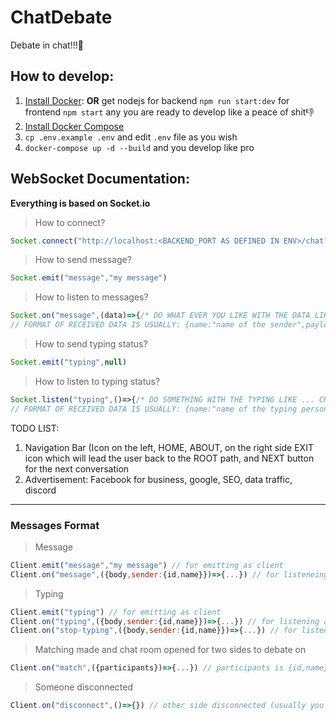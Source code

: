 # ChatDebate

Debate in chat!!!🚀


## How to develop:

1. [Install Docker](https://docs.docker.com/get-docker/): <b>OR</b> get nodejs for backend `npm run start:dev` for frontend `npm start` any you are ready to develop like a peace of shit👎
2. [Install Docker Compose](https://docs.docker.com/compose/install/)
3. `cp .env.example .env` and edit `.env` file as you wish
4. `docker-compose up -d --build` and you develop like pro


## WebSocket Documentation:

<b>Everything is based on Socket.io</b>

> How to connect?
```javascript
Socket.connect("http://localhost:<BACKEND_PORT AS DEFINED IN ENV>/chat?room=demsvsreps&party=<CHOOSE dems or reps>?name=<SELECT NAME>")
```

> How to send message?
```javascript
Socket.emit("message","my message")
```
> How to listen to messages?
```javascript
Socket.on("message",(data)=>{/* DO WHAT EVER YOU LIKE WITH THE DATA LIKE SAVING TO STATE*/})
// FORMAT OF RECEIVED DATA IS USUALLY: {name:"name of the sender",payload:"the message"}
```
> How to send typing status?
```javascript
Socket.emit("typing",null)
```
> How to listen to typing status?
```javascript
Socket.listen("typing",()=>{/* DO SOMETHING WITH THE TYPING LIKE ... CHANGING THE STATE*/})
// FORMAT OF RECEIVED DATA IS USUALLY: {name:"name of the typing person",payload:"name is typing"}
```

TODO LIST: 
1. Navigation Bar (Icon on the left, HOME, ABOUT, on the right side EXIT icon which will lead the user back to the ROOT path, and NEXT button for the next conversation
2. Advertisement: Facebook for business, google, SEO, data traffic, discord


---

### Messages Format

> Message
```javascript
Client.emit("message","my message") // for emitting as client
Client.on("message",({body,sender:{id,name}})=>{...}) // for listeneing as client
```

> Typing
```javascript
Client.emit("typing") // for emitting as client
Client.on("typing",({body,sender:{id,name}})=>{...}) // for listening as client
Client.on("stop-typing",({body,sender:{id,name}})=>{...}) // for listening to stop typing event usually occours 5 secs after typing
```

> Matching made and chat room opened for two sides to debate on
```javascript
Client.on("match",({participants})=>{...}) // participants is {id,name}[] (array of objects that hold id and name) for now it only sends one participant but it supports more
```

> Someone disconnected
```javascript
Client.on("disconnect",()=>{}) // other side disconnected (usually you would like to move back to loading screen and restart the socket to get back to queue)
```

  
